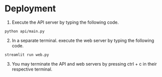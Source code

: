 # Deployment

1. Execute the API server by typing the following code.
```
python api/main.py
```
2. In a separate terminal. execute the web server by typing the following code. 
```
streamlit run web.py
```
3. You may terminate the API and web servers by pressing ctrl + c in their respective terminal. 